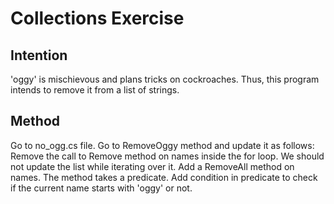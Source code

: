 
# Collections Exercise

## Intention

'oggy' is mischievous and plans tricks on cockroaches.
Thus, this program intends to remove it from a list of strings.

## Method

Go to no_ogg.cs file.
Go to RemoveOggy method and update it as follows:
  Remove the call to Remove method on names inside the for loop.
  We should not update the list while iterating over it.
  Add a RemoveAll method on names.
  The method takes a predicate.
  Add condition in predicate to check if the current name starts with 'oggy' or not.

